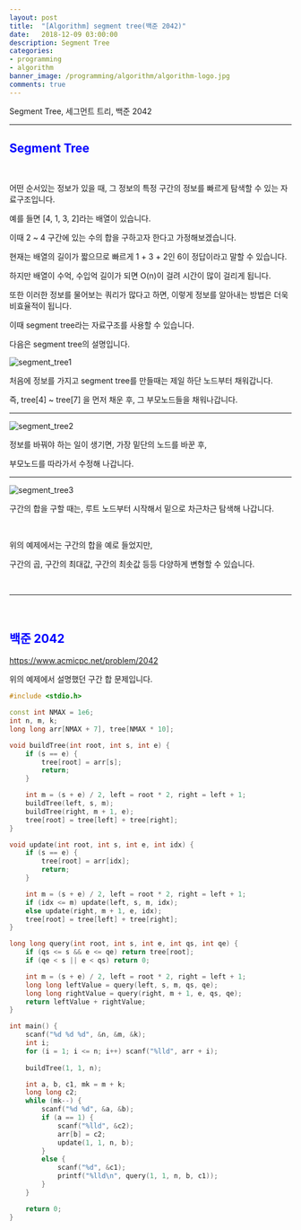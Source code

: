 ```yaml
---
layout: post
title:  "[Algorithm] segment tree(백준 2042)"
date:   2018-12-09 03:00:00
description: Segment Tree
categories:
- programming
- algorithm
banner_image: /programming/algorithm/algorithm-logo.jpg
comments: true
---
```


Segment Tree, 세그먼트 트리, 백준 2042

---

## <span style="color: blue">Segment Tree</span>

<br>

어떤 순서있는 정보가 있을 때, 그 정보의 특정 구간의 정보를 빠르게 탐색할 수 있는 자료구조입니다.

예를 들면 [4, 1, 3, 2]라는 배열이 있습니다.

이때 2 ~ 4 구간에 있는 수의 합을 구하고자 한다고 가정해보겠습니다.

현재는 배열의 길이가 짧으므로 빠르게 1 + 3 + 2인 6이 정답이라고 말할 수 있습니다.

하지만 배열이 수억, 수입억 길이가 되면 O(n)이 걸려 시간이 많이 걸리게 됩니다.

또한 이러한 정보를 물어보는 쿼리가 많다고 하면, 이렇게 정보를 알아내는 방법은 더욱 비효율적이 됩니다.

이때 segment tree라는 자료구조를 사용할 수 있습니다.

다음은 segment tree의 설명입니다.

![segment_tree1](https://lh3.googleusercontent.com/E90SrQcvSaDos8kBGsiW2J65X5vs9xMyLH3R6MCabRmPYD2nyRdXkw2OsHrRuN2M0dUG5yDzVA9B9cfTgtxzh1TIS15AP4YCTYoh2XBymQkNYxA76V-NvTHFO4x3ZOMyXvP4My2SMbPVHlXVYiihjFEunswzEaXulsFr6hCKwsKK6xYhsWcaCyOql9gZnoygVQREYsTp5RKRi8ZElS6IcaNQTKO1e7NsSiU7ZSauo2AQQF77M8a_WtbyMwM7_WWjYjEf-nSYl3haneqWoQAEo2HHQc7dxGhI1R95shF-R-9B1R8FOd1Bf8BxS8_5u7eOkuiDgq6vs-lCnqq8oaTorUMFfbNkkYcUs25-7yB9waSBHzXKpGaZ0V7nYxubcWOI9B0JG016gtVv6vmsPmuiI6ISev5sTXiD83htQTieP35ZRHqtjvCXAQwQ3NcPgkhnJ3UE9cA08dGaXuGsRjWuoh1QZb3aArElAWT-5idXXFCDdIUwfKGWTHCIrIRYW3ZZdcB8w60eOHSuANwi1TeO7zTLTEleskdG6-xxKfIw0a4qmYQgqgW_gkNdvsA2m0v0IPB3CqXyIBIjA_3PSAi45nb0FP6GLJ4cXqHqp0QaCvZT8vpiomWpd26xDQC34l5zqt_K1CgZmaf7lcRX2GmCzMwm=w925-h517-no)

처음에 정보를 가지고 segment tree를 만들때는 제일 하단 노드부터 채워갑니다.

즉, tree[4] ~ tree[7] 을 먼저 채운 후, 그 부모노드들을 채워나갑니다.

<hr>

![segment_tree2](https://lh3.googleusercontent.com/3j85Ep_6JJK8PTf1aWFg5FcIuPBL1JyBTPbZgaoLFdiFj2tkaYbgQMLKJAp0mxghePCk4KwCPdlawBVQr7Pfux90CQ6_BCsuv6nlOcfa8I_x9NN7uDZXnanSfBpJErhGkQapbnBXkS5bN0AbkQq3YHA7MqY_HQHpE_mMVpJHB21k0rLz7FlPKDDlixOEueuIzOO7lGAVFRe5ev_Jwdk8w8BZIO6LoPaDDMMzYMBIFCxehF_xIGrGI-AO52ov6wUoUx3-fxAwuGG8ZUDjNQlP-ZheBFu9NT8bW-CiFENpt-BBEfZpmahxJacCvIn6uvG5EUzJtGjyXrlq1qYV0ml3cAX6YGo4s2xtA66GJJpOsWFdWXNCnLl7HUWe8obQyvF_k52pPoSrqchXwoMu-XoRXiOKiq2D7ZOX7eCZaxwbUtnV4Q3REPaEHjYs4LksAWk7piYGPX1S2jQh5zRv6t-gge27upxbFkFoQPzNVh0bgnr7LpzNGVVtE9nia3Y-LpiWVKaM-Jj5DtumujiMTT0rqLxFc5XcvhViUY3SnU64njKOpSm_ZqZsVYJik0-WttWzhfva4CGPiFNMxC3f8a4basMaqJ_6CNgHYIf_68p7GsxkkYx7NZ5MT9dtLLK_3AVDU-fS0icb6IcbUOICqI_MmU9O=w905-h503-no)

정보를 바꿔야 하는 일이 생기면, 가장 밑단의 노드를 바꾼 후,

부모노드를 따라가서 수정해 나갑니다.

<hr>

![segment_tree3](https://lh3.googleusercontent.com/77uajH50quizhD7zNgP5qgrFekOXEIh-7lMPXSmDfKniZqADrlw2zZZ94RTC5k0_XINX7-yCcqvL4myMWPkjem0V_utG55hBIo_kUag95SDS6ob7qB7hPmL_N61_J0e_4uANgN7Wx1dugAu7OHXArKX5P4a41qydGKB6UpkAGiL3DhK9iUrv2CWwDvG-_JBr0Aw5tWkJ_LI0nXZ4HwNTYJlZ4V5f0LNXczKIKAfGXnO6228VEv2eyKiJMhkkS81VDCEk9f6OyqtM6WLY4Z5Fsc4k9J1b3ZRJ46Kl6LzVNAUTL7jbqgKoZPDvvFNOC6hfE7Qtf41SbMG0K_LOy_kDQCf3q0JGQH4wo9PMWBvsXZy1gLCYQ6VtFnyBqQQaY0ZU0u0NLphGi2MEn05nf9nSd-S76U__ASwOrSkYGgv4iAqbC6n5amKlY4xF4CbcwvYLKLi80DzbLxCgwxhvwo7hpOW6RcwgWI-7UXiOnOHHayPoDnNvai0YyfMTqqXhzCeWOon6IJmMRtCco1jGZY57QixvG_kCn-BgtaooahFdfTYl8fbjd6BQpsvzG5uuirCtOOzODe9b-1wRJ8hzttCqtW_okJKzxxmbdKr3iN0mVQenwSkdRnhDjWfUmsApefbrDyr0BKDswOooSzhreKY42hFH=w1161-h629-no)

구간의 합을 구할 때는, 루트 노드부터 시작해서 밑으로 차근차근 탐색해 나갑니다.

<br>

위의 예제에서는 구간의 합을 예로 들었지만,

구간의 곱, 구간의 최대값, 구간의 최솟값 등등 다양하게 변형할 수 있습니다.

<br>
<hr>
<br>

## <span style="color: blue">백준 2042</span>

https://www.acmicpc.net/problem/2042

위의 예제에서 설명했던 구간 합 문제입니다.

~~~ cpp
#include <stdio.h>

const int NMAX = 1e6;
int n, m, k;
long long arr[NMAX + 7], tree[NMAX * 10];

void buildTree(int root, int s, int e) {
	if (s == e) {
		tree[root] = arr[s];
		return;
	}

	int m = (s + e) / 2, left = root * 2, right = left + 1;
	buildTree(left, s, m);
	buildTree(right, m + 1, e);
	tree[root] = tree[left] + tree[right];
}

void update(int root, int s, int e, int idx) {
	if (s == e) {
		tree[root] = arr[idx];
		return;
	}

	int m = (s + e) / 2, left = root * 2, right = left + 1;
	if (idx <= m) update(left, s, m, idx);
	else update(right, m + 1, e, idx);
	tree[root] = tree[left] + tree[right];
}

long long query(int root, int s, int e, int qs, int qe) {
	if (qs <= s && e <= qe) return tree[root];
	if (qe < s || e < qs) return 0;

	int m = (s + e) / 2, left = root * 2, right = left + 1;
	long long leftValue = query(left, s, m, qs, qe);
	long long rightValue = query(right, m + 1, e, qs, qe);
	return leftValue + rightValue;
}

int main() {
	scanf("%d %d %d", &n, &m, &k);
	int i;
	for (i = 1; i <= n; i++) scanf("%lld", arr + i);
	
	buildTree(1, 1, n);

	int a, b, c1, mk = m + k;
	long long c2;
	while (mk--) {
		scanf("%d %d", &a, &b);
		if (a == 1) {
			scanf("%lld", &c2);
			arr[b] = c2;
			update(1, 1, n, b);
		}
		else {
			scanf("%d", &c1);
			printf("%lld\n", query(1, 1, n, b, c1));
		}
	}

	return 0;
}
~~~